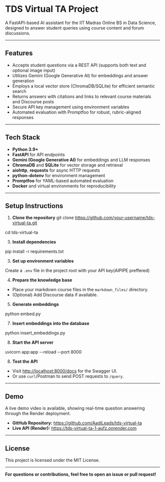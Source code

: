 # TDS Virtual TA Project

A FastAPI-based AI assistant for the IIT Madras Online BS in Data Science, designed to answer student queries using course content and forum discussions.

---

## Features

- Accepts student questions via a REST API (supports both text and optional image input)
- Utilizes Gemini (Google Generative AI) for embeddings and answer generation
- Employs a local vector store (ChromaDB/SQLite) for efficient semantic search
- Returns answers with citations and links to relevant course materials and Discourse posts
- Secure API key management using environment variables
- Automated evaluation with Promptfoo for robust, rubric-aligned responses

---

## Tech Stack

- **Python 3.9+**
- **FastAPI** for API endpoints
- **Gemini (Google Generative AI)** for embeddings and LLM responses
- **ChromaDB** and **SQLite** for vector storage and retrieval
- **aiohttp**, **requests** for async HTTP requests
- **python-dotenv** for environment management
- **Promptfoo** for YAML-based automated evaluation
- **Docker** and virtual environments for reproducibility

---

## Setup Instructions

1. **Clone the repository**
git clone https://github.com/your-username/tds-virtual-ta.git

cd tds-virtual-ta



3. **Install dependencies**

pip install -r requirements.txt



3. **Set up environment variables**

Create a `.env` file in the project root with your  API key(AIPIPE preffered)


4. **Prepare the knowledge base**
- Place your markdown course files in the `markdown_files/` directory.
- (Optional) Add Discourse data if available.

5. **Generate embeddings**
   
python embed.py


7. **Insert embeddings into the database**
   
python insert_embeddings.py



8. **Start the API server**
   
uvicorn app:app --reload --port 8000



8. **Test the API**
- Visit [http://localhost:8000/docs](http://localhost:8000/docs) for the Swagger UI.
- Or use `curl`/Postman to send POST requests to `/query`.

---

## Demo

A live demo video is available, showing real-time question answering through the Render deployment.

- **GitHub Repository:** https://github.com/AadiLeads/tds-virtual-ta
- **Live API (Render):** https://tds-virtual-ta-1-aufz.onrender.com 

---

## License

This project is licensed under the MIT License.

---

**For questions or contributions, feel free to open an issue or pull request!**
